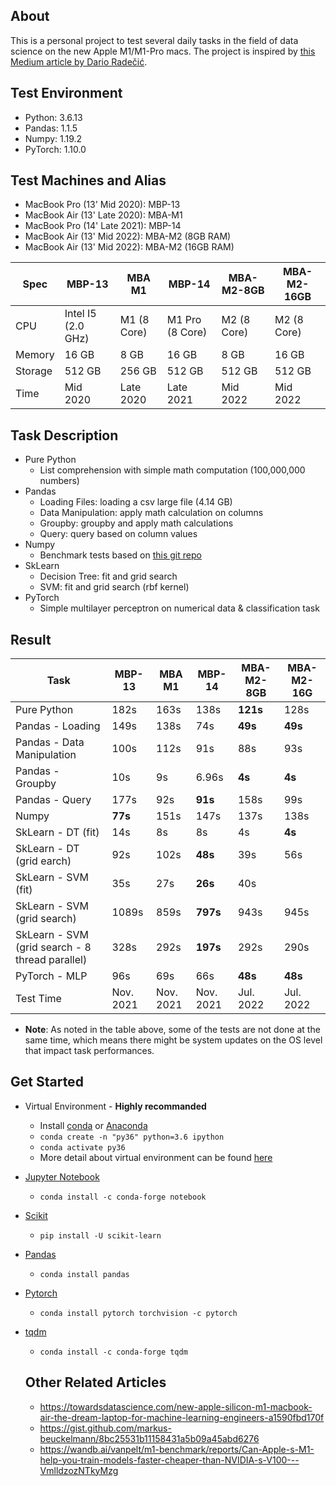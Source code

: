 ## About
This is a personal project to test several daily tasks in the field of data science on the new Apple M1/M1-Pro macs. The project is inspired by [
this Medium article by
Dario Radečić](https://towardsdatascience.com/are-the-new-m1-macbooks-any-good-for-data-science-lets-find-out-e61a01e8cad1).

## Test Environment
- Python: 3.6.13
- Pandas: 1.1.5
- Numpy: 1.19.2
- PyTorch: 1.10.0

## Test Machines and Alias
- MacBook Pro (13' Mid 2020): MBP-13
- MacBook Air (13' Late 2020): MBA-M1
- MacBook Pro (14' Late 2021): MBP-14
- MacBook Air (13' Mid 2022): MBA-M2 (8GB RAM)
- MacBook Air (13' Mid 2022): MBA-M2 (16GB RAM)

| Spec    | MBP-13 | MBA M1 | MBP-14 | MBA-M2-8GB| MBA-M2-16GB |
| ------- | -------------| ------------ | -------- | -------- |  -------- |
| CPU 	  | Intel I5 (2.0 GHz) | M1 (8 Core) | M1 Pro (8 Core) | M2 (8 Core) | M2 (8 Core) |
| Memory  | 16 GB	| 8 GB	| 16 GB | 8 GB |16 GB |
| Storage | 512 GB	| 256 GB | 512 GB | 512 GB| 512 GB |
| Time    | Mid 2020 | Late 2020 | Late 2021 | Mid 2022 |Mid 2022 |


## Task Description
- Pure Python
	- List comprehension with simple math computation (100,000,000 numbers)
- Pandas
	- Loading Files: loading a csv large file (4.14 GB)
	- Data Manipulation: apply math calculation on columns
	- Groupby: groupby and apply math calculations
	- Query: query based on column values
- Numpy
	- Benchmark tests based on [this git repo](https://gist.github.com/markus-beuckelmann/8bc25531b11158431a5b09a45abd6276)
- SkLearn
	- Decision Tree: fit and grid search
	- SVM: fit and grid search (rbf kernel)
- PyTorch
	- Simple multilayer perceptron on numerical data & classification task

## Result

| Task       				| MBP-13 | MBA M1 | MBP-14 | MBA-M2-8GB| MBA-M2-16G |
| ---------------------		| ------ 	| ------ | ------ | ------ | ------ |
| Pure Python 			 	| 182s		| 163s | 138s| **121s** | 128s|
| Pandas - Loading   		| 149s		| 138s | 74s| **49s** | **49s** |
| Pandas - Data Manipulation | 100s 		| 112s | 91s|  88s | 93s |
| Pandas - Groupby 			| 10s   | 9s | 6.96s | **4s** | **4s**| 
| Pandas - Query   			| 177s 		| 92s| **91s** | 158s | 99s |
| Numpy   					| **77s** 	| 151s | 147s| 137s | 138s|
| SkLearn - DT (fit)		| 14s		| 8s | 8s| 4s | **4s** |
| SkLearn - DT (grid earch)	| 92s		| 102s | **48s** | 39s | 56s |
| SkLearn - SVM (fit) 		| 35s	 	| 27s | **26s**| 40s |
| SkLearn - SVM (grid search) | 1089s    | 859s | **797s** | 943s | 945s |
| SkLearn - SVM (grid search - 8 thread parallel) 		| 328s    | 292s | **197s**| 292s | 290s |
| PyTorch - MLP 			| 96s 		| 69s| 66s| **48s**| **48s**|
| Test Time	| Nov. 2021| Nov. 2021 | Nov. 2021 | Jul. 2022 | Jul. 2022 |





- **Note**: As noted in the table above, some of the tests are not done at the same time, which means there might be system updates on the OS level that impact task performances.

## Get Started
- Virtual Environment - **Highly recommanded**
	- Install [conda](https://docs.conda.io/projects/conda/en/latest/user-guide/install/macos.html) or [Anaconda](https://docs.anaconda.com/anaconda/install/index.html)
	- `conda create -n "py36" python=3.6 ipython`
	- `conda activate py36`
	- More detail about virtual environment can be found [here](https://stackoverflow.com/questions/56713744/how-to-create-conda-environment-with-specific-python-version)
- [Jupyter Notebook](https://jupyter.org/install)
	- `conda install -c conda-forge notebook`
- [Scikit](https://scikit-learn.org/stable/install.html)
	- `pip install -U scikit-learn`
- [Pandas](https://pandas.pydata.org/docs/getting_started/install.html)
	- `conda install pandas`
- [Pytorch](https://pytorch.org/get-started/locally)
	- `conda install pytorch torchvision -c pytorch`
- [tqdm](https://github.com/tqdm/tqdm)
	- `conda install -c conda-forge tqdm`


	## Other Related Articles
	- https://towardsdatascience.com/new-apple-silicon-m1-macbook-air-the-dream-laptop-for-machine-learning-engineers-a1590fbd170f
	- https://gist.github.com/markus-beuckelmann/8bc25531b11158431a5b09a45abd6276
	- https://wandb.ai/vanpelt/m1-benchmark/reports/Can-Apple-s-M1-help-you-train-models-faster-cheaper-than-NVIDIA-s-V100---VmlldzozNTkyMzg
